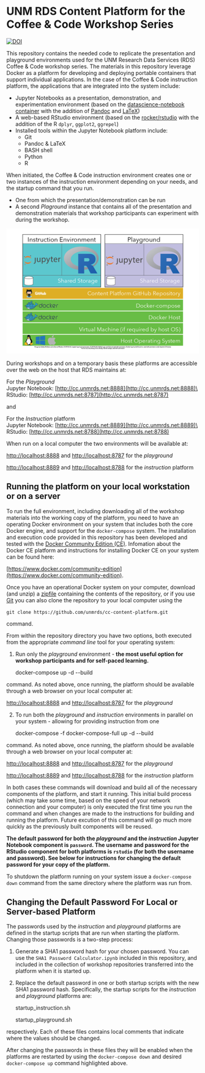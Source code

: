 # UNM RDS Content Platform for the Coffee & Code Workshop Series

[![DOI](https://zenodo.org/badge/128092994.svg)](https://zenodo.org/badge/latestdoi/128092994)

This repository contains the needed code to replicate the presentation and playground environments used for the UNM Research Data Services (RDS) Coffee & Code workshop series.  The materials in this repository leverage Docker as a platform for developing and deploying portable containers that support individual applications. In the case of the Coffee & Code instruction platform, the applications that are integrated into the system include:

* Jupyter Notebooks as a presentation, demonstration, and experimentation environment (based on the [datascience-notebook container](https://github.com/jupyter/docker-stacks/tree/master/datascience-notebook) with the addition of [Pandoc](https://pandoc.org) and [LaTeX](https://www.latex-project.org))
* A web-based RStudio environment (based on the [rocker/rstudio](https://github.com/rocker-org/rocker) with the addition of the R `dplyr`, `ggplot2`, `ggrepel`)
* Installed tools within the Jupyter Notebook platform include:
	- Git
	- Pandoc & LaTeX
	- BASH shell
	- Python
	- R

When initiated, the Coffee & Code instruction environment creates one or two instances of the instruction environment depending on your needs, and the startup command that you run. 

* One from which the presentation/demonstration can be run
* A second *Plaground* instance that contains all of the presentation and demonstration materials that workshop participants can experiment with during the workshop. 

![Platform components](graphics/platform_diagram.png)

During workshops and on a temporary basis these platforms are accessible over the web on the host that RDS maintains at:

For the *Playground*\
Jupyter Notebook: [http://cc.unmrds.net:8888](http://cc.unmrds.net:8888)\
RStudio: [http://cc.unmrds.net:8787](http://cc.unmrds.net:8787)


and

For the *Instruction* platform\
Jupyter Notebook: [http://cc.unmrds.net:8889](http://cc.unmrds.net:8889)\
RStudio: [http://cc.unmrds.net:8788](http://cc.unmrds.net:8788)

When run on a local computer the two environments will be available at: 

[http://localhost:8888](http://localhost:8888) and [http://localhost:8787](http://localhost:8787) for the *playground*

[http://localhost:8889](http://localhost:8889) and [http://localhost:8788](http://localhost:8788) for the *instruction* platform

## Running the platform on your local workstation or on a server

To run the full environment, including downloading all of the workshop materials into the working copy of the platform, you need to have an operating Docker environment on your system that includes both the core Docker engine, and support for the `docker-compose` system. The installation and execution code provided in this repository has been developed and tested with the [Docker Community Edition (CE)](https://www.docker.com/community-edition). Infomation about the Docker CE platform and instructions for installing Docker CE on your system can be found here:

[https://www.docker.com/community-edition](https://www.docker.com/community-edition). 

Once you have an operational Docker system on your computer, download (and unzip) a [zipfile](https://github.com/unmrds/cc-content-platform/archive/master.zip) containing the contents of the repository, or if you use [Git](https://git-scm.com) you can also clone the repository to your local computer using the 

    git clone https://github.com/unmrds/cc-content-platform.git 

command. 

From within the repository directory you have two options, both executed from the appropriate *command line* tool for your operating system:

1. Run only the *playground* environment - **the most useful option for workshop participants and for self-paced learning.** 

	docker-compose up -d --build

command. As noted above, once running, the platform should be available through a web browser on your local computer at:

[http://localhost:8888](http://localhost:8888) and [http://localhost:8787](http://localhost:8787) for the *playground*

2. To run both the *playground* and *instruction* environments in parallel on your system - allowing for providing instruction from one 

	docker-compose -f docker-compose-full up -d --build

command. As noted above, once running, the platform should be available through a web browser on your local computer at:

[http://localhost:8888](http://localhost:8888) and [http://localhost:8787](http://localhost:8787) for the *playground*

[http://localhost:8889](http://localhost:8889) and [http://localhost:8788](http://localhost:8788) for the *instruction* platform

In both cases these commands will download and build all of the necessary components of the platform, and start it running. This initial build process (which may take some time, based on the speed of your network connection and your computer) is only executed the first time you run the command and when changes are made to the instructions for building and running the platform. Future excution of this command will go much more quickly as the previously built components will be reused.  

**The default password for both the *playground* and the *instruction* Jupyter Notebook component is `password`. The username and password for the RStudio component for both platforms is `rstudio` (for both the username and password). See below for instructions for changing the default password for your copy of the platform.**

To shutdown the platform running on your system issue a `docker-compose down` command from the same directory where the platform was run from. 

## Changing the Default Password For Local or Server-based Platform

The passwords used by the *instruction* and *playground* platforms are defined in the startup scripts that are run when starting the platform. Changing those passwords is a two-step process:

1. Generate a SHA1 password hash for your chosen password. You can use the `SHA1 Password Calculator.ipynb` included in this repository, and included in the collection of workshop repositories transferred into the platform when it is started up. 

2. Replace the default password in one or both startup scripts with the new SHA1 password hash. Specifically, the startup scripts for the *instruction* and *playground* platforms are:

    startup_instruction.sh
    
    startup_playground.sh

respectively. Each of these files contains local comments that indicate where the values should be changed. 

After changing the passwords in these files they will be enabled when the platforms are restarted by using the `docker-compose down` and desired `docker-compose up` command highlighted above. 
